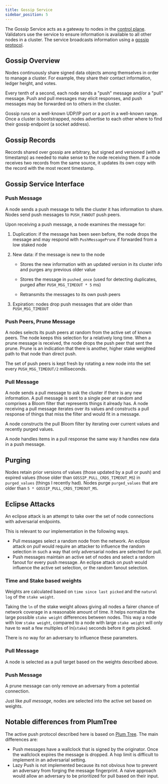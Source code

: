 ```yaml
---
title: Gossip Service
sidebar_position: 5
---
```


The Gossip Service acts as a gateway to nodes in the
[control plane](https://solana.com/docs/terminology#control-plane). Validators
use the service to ensure information is available to all other nodes in a
cluster. The service broadcasts information using a
[gossip protocol](https://en.wikipedia.org/wiki/Gossip_protocol).

## Gossip Overview

Nodes continuously share signed data objects among themselves in order to manage
a cluster. For example, they share their contact information, ledger height, and
votes.

Every tenth of a second, each node sends a "push" message and/or a "pull"
message. Push and pull messages may elicit responses, and push messages may be
forwarded on to others in the cluster.

Gossip runs on a well-known UDP/IP port or a port in a well-known range. Once a
cluster is bootstrapped, nodes advertise to each other where to find their
gossip endpoint (a socket address).

## Gossip Records

Records shared over gossip are arbitrary, but signed and versioned (with a
timestamp) as needed to make sense to the node receiving them. If a node
receives two records from the same source, it updates its own copy with the
record with the most recent timestamp.

## Gossip Service Interface

### Push Message

A node sends a push message to tells the cluster it has information to share.
Nodes send push messages to `PUSH_FANOUT` push peers.

Upon receiving a push message, a node examines the message for:

1. Duplication: if the message has been seen before, the node drops the message
   and may respond with `PushMessagePrune` if forwarded from a low staked node

2. New data: if the message is new to the node

   - Stores the new information with an updated version in its cluster info and
     purges any previous older value

   - Stores the message in `pushed_once` (used for detecting duplicates, purged
     after `PUSH_MSG_TIMEOUT * 5` ms)

   - Retransmits the messages to its own push peers

3. Expiration: nodes drop push messages that are older than `PUSH_MSG_TIMEOUT`

### Push Peers, Prune Message

A nodes selects its push peers at random from the active set of known peers. The
node keeps this selection for a relatively long time. When a prune message is
received, the node drops the push peer that sent the prune. Prune is an
indication that there is another, higher stake weighted path to that node than
direct push.

The set of push peers is kept fresh by rotating a new node into the set every
`PUSH_MSG_TIMEOUT/2` milliseconds.

### Pull Message

A node sends a pull message to ask the cluster if there is any new information.
A pull message is sent to a single peer at random and comprises a Bloom filter
that represents things it already has. A node receiving a pull message iterates
over its values and constructs a pull response of things that miss the filter
and would fit in a message.

A node constructs the pull Bloom filter by iterating over current values and
recently purged values.

A node handles items in a pull response the same way it handles new data in a
push message.

## Purging

Nodes retain prior versions of values (those updated by a pull or push) and
expired values (those older than `GOSSIP_PULL_CRDS_TIMEOUT_MS`) in
`purged_values` (things I recently had). Nodes purge `purged_values` that are
older than `5 * GOSSIP_PULL_CRDS_TIMEOUT_MS`.

## Eclipse Attacks

An eclipse attack is an attempt to take over the set of node connections with
adversarial endpoints.

This is relevant to our implementation in the following ways.

- Pull messages select a random node from the network. An eclipse attack on
  _pull_ would require an attacker to influence the random selection in such a
  way that only adversarial nodes are selected for pull.
- Push messages maintain an active set of nodes and select a random fanout for
  every push message. An eclipse attack on _push_ would influence the active set
  selection, or the random fanout selection.

### Time and Stake based weights

Weights are calculated based on `time since last picked` and the `natural log`
of the `stake weight`.

Taking the `ln` of the stake weight allows giving all nodes a fairer chance of
network coverage in a reasonable amount of time. It helps normalize the large
possible `stake weight` differences between nodes. This way a node with low
`stake weight`, compared to a node with large `stake weight` will only have to
wait a few multiples of ln(`stake`) seconds before it gets picked.

There is no way for an adversary to influence these parameters.

### Pull Message

A node is selected as a pull target based on the weights described above.

### Push Message

A prune message can only remove an adversary from a potential connection.

Just like _pull message_, nodes are selected into the active set based on
weights.

## Notable differences from PlumTree

The active push protocol described here is based on
[Plum Tree](https://haslab.uminho.pt/sites/default/files/jop/files/lpr07a.pdf).
The main differences are:

- Push messages have a wallclock that is signed by the originator. Once the
  wallclock expires the message is dropped. A hop limit is difficult to
  implement in an adversarial setting.
- Lazy Push is not implemented because its not obvious how to prevent an
  adversary from forging the message fingerprint. A naive approach would allow
  an adversary to be prioritized for pull based on their input.

